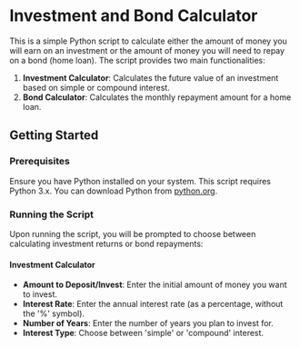 # Investment and Bond Calculator

This is a simple Python script to calculate either the amount of money you will earn on an investment or the amount of money you will need to repay on a bond (home loan). The script provides two main functionalities:
1. **Investment Calculator**: Calculates the future value of an investment based on simple or compound interest.
2. **Bond Calculator**: Calculates the monthly repayment amount for a home loan.

## Getting Started

### Prerequisites

Ensure you have Python installed on your system. This script requires Python 3.x. You can download Python from [python.org](https://www.python.org/downloads/).


### Running the Script

Upon running the script, you will be prompted to choose between calculating investment returns or bond repayments:


#### Investment Calculator

- **Amount to Deposit/Invest**: Enter the initial amount of money you want to invest.
- **Interest Rate**: Enter the annual interest rate (as a percentage, without the '%' symbol).
- **Number of Years**: Enter the number of years you plan to invest for.
- **Interest Type**: Choose between 'simple' or 'compound' interest.

